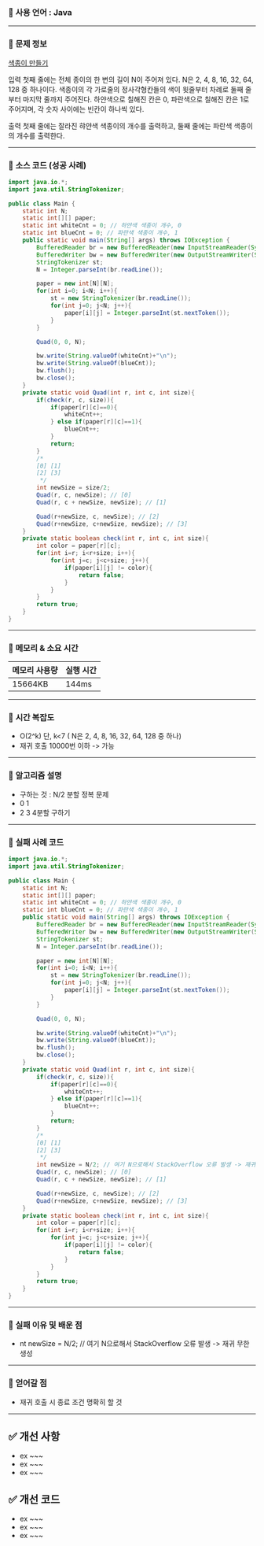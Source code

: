 ### 📌 **사용 언어** : Java

---
### 📌 **문제 정보**
[색종이 만들기](https://www.acmicpc.net/problem/2630)

입력
첫째 줄에는 전체 종이의 한 변의 길이 N이 주어져 있다. N은 2, 4, 8, 16, 32, 64, 128 중 하나이다. 색종이의 각 가로줄의 정사각형칸들의 색이 윗줄부터 차례로 둘째 줄부터 마지막 줄까지 주어진다. 하얀색으로 칠해진 칸은 0, 파란색으로 칠해진 칸은 1로 주어지며, 각 숫자 사이에는 빈칸이 하나씩 있다.

출력
첫째 줄에는 잘라진 햐얀색 색종이의 개수를 출력하고, 둘째 줄에는 파란색 색종이의 개수를 출력한다.

---

### 📌 **소스 코드 (성공 사례)**

```java
import java.io.*;
import java.util.StringTokenizer;

public class Main {
    static int N;
    static int[][] paper;
    static int whiteCnt = 0; // 하얀색 색종이 개수, 0
    static int blueCnt = 0; // 파란색 색종이 개수, 1
    public static void main(String[] args) throws IOException {
        BufferedReader br = new BufferedReader(new InputStreamReader(System.in));
        BufferedWriter bw = new BufferedWriter(new OutputStreamWriter(System.out));
        StringTokenizer st;
        N = Integer.parseInt(br.readLine());

        paper = new int[N][N];
        for(int i=0; i<N; i++){
            st = new StringTokenizer(br.readLine());
            for(int j=0; j<N; j++){
                paper[i][j] = Integer.parseInt(st.nextToken());
            }
        }

        Quad(0, 0, N);

        bw.write(String.valueOf(whiteCnt)+"\n");
        bw.write(String.valueOf(blueCnt));
        bw.flush();
        bw.close();
    }
    private static void Quad(int r, int c, int size){
        if(check(r, c, size)){
            if(paper[r][c]==0){
                whiteCnt++;
            } else if(paper[r][c]==1){
                blueCnt++;
            }
            return;
        }
        /*
        [0] [1]
        [2] [3]
         */
        int newSize = size/2;
        Quad(r, c, newSize); // [0]
        Quad(r, c + newSize, newSize); // [1]

        Quad(r+newSize, c, newSize); // [2]
        Quad(r+newSize, c+newSize, newSize); // [3]
    }
    private static boolean check(int r, int c, int size){
        int color = paper[r][c];
        for(int i=r; i<r+size; i++){
            for(int j=c; j<c+size; j++){
                if(paper[i][j] != color){
                    return false;
                }
            }
        }
        return true;
    }
}

```

---
### 📌 **메모리 & 소요 시간**
| 메모리 사용량 | 실행 시간 |
|:------------|:---------|
| 15664KB     | 144ms    |






---
### 📌 **시간 복잡도**

- O(2^k) 단, k<7 ( N은 2, 4, 8, 16, 32, 64, 128 중 하나)
- 재귀 호출 10000번 이하 -> 가능

---

### 📌 **알고리즘 설명**

- 구하는 것 : N/2 분할 정복 문제
- 0 1
- 2 3 4분할 구하기

---

### 📌 **실패 사례 코드**

```java
import java.io.*;
import java.util.StringTokenizer;

public class Main {
    static int N;
    static int[][] paper;
    static int whiteCnt = 0; // 하얀색 색종이 개수, 0
    static int blueCnt = 0; // 파란색 색종이 개수, 1
    public static void main(String[] args) throws IOException {
        BufferedReader br = new BufferedReader(new InputStreamReader(System.in));
        BufferedWriter bw = new BufferedWriter(new OutputStreamWriter(System.out));
        StringTokenizer st;
        N = Integer.parseInt(br.readLine());

        paper = new int[N][N];
        for(int i=0; i<N; i++){
            st = new StringTokenizer(br.readLine());
            for(int j=0; j<N; j++){
                paper[i][j] = Integer.parseInt(st.nextToken());
            }
        }

        Quad(0, 0, N);

        bw.write(String.valueOf(whiteCnt)+"\n");
        bw.write(String.valueOf(blueCnt));
        bw.flush();
        bw.close();
    }
    private static void Quad(int r, int c, int size){
        if(check(r, c, size)){
            if(paper[r][c]==0){
                whiteCnt++;
            } else if(paper[r][c]==1){
                blueCnt++;
            }
            return;
        }
        /*
        [0] [1]
        [2] [3]
         */
        int newSize = N/2; // 여기 N으로해서 StackOverflow 오류 발생 -> 재귀 무한 생성
        Quad(r, c, newSize); // [0]
        Quad(r, c + newSize, newSize); // [1]

        Quad(r+newSize, c, newSize); // [2]
        Quad(r+newSize, c+newSize, newSize); // [3]
    }
    private static boolean check(int r, int c, int size){
        int color = paper[r][c];
        for(int i=r; i<r+size; i++){
            for(int j=c; j<c+size; j++){
                if(paper[i][j] != color){
                    return false;
                }
            }
        }
        return true;
    }
}

```

---

### 📌 **실패 이유 및 배운 점**

- nt newSize = N/2; // 여기 N으로해서 StackOverflow 오류 발생 -> 재귀 무한 생성


---

### 📌 **얻어갈 점**

- 재귀 호출 시 종료 조건 명확히 할 것


---

## ✅ 개선 사항

- ex ~~~
- ex ~~~
- ex ~~~

## ✅ 개선 코드

- ex ~~~
- ex ~~~
- ex ~~~
